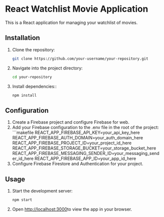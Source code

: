 # React Watchlist Movie Application

This is a React application for managing your watchlist of movies.

## Installation

1. Clone the repository:

   ```bash
   git clone https://github.com/your-username/your-repository.git

2. Navigate into the project directory:
    ```bash
    cd your-repository
3. Install dependencies::
    ```bash
    npm install
## Configuration
1. Create a Firebase project and configure Firebase for web.
2. Add your Firebase configuration to the .env file in the root of the project:
        ```makefile
    REACT_APP_FIREBASE_API_KEY=your_api_key_here
    REACT_APP_FIREBASE_AUTH_DOMAIN=your_auth_domain_here
    REACT_APP_FIREBASE_PROJECT_ID=your_project_id_here
    REACT_APP_FIREBASE_STORAGE_BUCKET=your_storage_bucket_here
    REACT_APP_FIREBASE_MESSAGING_SENDER_ID=your_messaging_sender_id_here
    REACT_APP_FIREBASE_APP_ID=your_app_id_here
3. Configure Firebase Firestore and Authentication for your project.


## Usage
1. Start the development server:

   ```bash
   npm start
2. Open  [http://localhost:3000](http://localhost:3000)to view the app in your browser.
